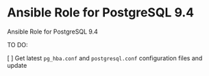 # Ansible Role for PostgreSQL 9.4

Ansible Role for PostgreSQL 9.4

TO DO:

[ ] Get latest `pg_hba.conf` and `postgresql.conf` configuration files and update